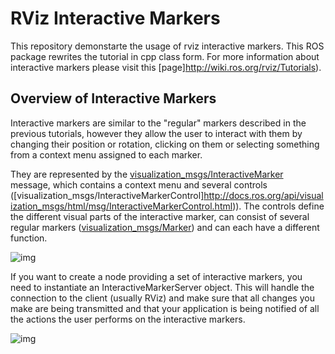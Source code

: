 # RViz Interactive Markers

This repository demonstarte the usage of rviz interactive markers. This ROS package rewrites the tutorial in cpp class form. For more information about interactive markers please visit this [page]http://wiki.ros.org/rviz/Tutorials).


## Overview of Interactive Markers

Interactive markers are similar to the "regular" markers described in the previous tutorials, however they allow the user to interact with them by changing their position or rotation, clicking on them or selecting something from a context menu assigned to each marker.  

They are represented by the [visualization_msgs/InteractiveMarker](http://docs.ros.org/api/visualization_msgs/html/msg/InteractiveMarker.html) message, which contains a context menu and several controls ([visualization_msgs/InteractiveMarkerControl]http://docs.ros.org/api/visualization_msgs/html/msg/InteractiveMarkerControl.html)). The controls define the different visual parts of the interactive marker, can consist of several regular markers ([visualization_msgs/Marker](http://docs.ros.org/api/visualization_msgs/html/msg/Marker.html)) and can each have a different function.  

![img](http://wiki.ros.org/rviz/Tutorials/Interactive%20Markers:%20Getting%20Started?action=AttachFile&do=get&target=interactive_marker_structure.png)  

If you want to create a node providing a set of interactive markers, you need to instantiate an InteractiveMarkerServer object. This will handle the connection to the client (usually RViz) and make sure that all changes you make are being transmitted and that your application is being notified of all the actions the user performs on the interactive markers.  

![img](http://wiki.ros.org/rviz/Tutorials/Interactive%20Markers:%20Getting%20Started?action=AttachFile&do=get&target=interactive_marker_architecture.png)  
